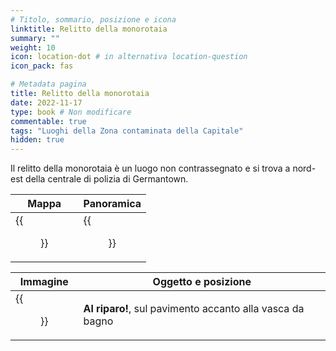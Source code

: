 ```yaml
---
# Titolo, sommario, posizione e icona
linktitle: Relitto della monorotaia
summary: ""
weight: 10
icon: location-dot # in alternativa location-question
icon_pack: fas

# Metadata pagina
title: Relitto della monorotaia
date: 2022-11-17
type: book # Non modificare
commentable: true
tags: "Luoghi della Zona contaminata della Capitale"
hidden: true
---
```




Il relitto della monorotaia è un luogo non contrassegnato e si trova a nord-est della centrale di polizia di Germantown.

| Mappa                                    | Panoramica                               |
| ---------------------------------------- | ---------------------------------------- |
| {{<figure src="MonorailCrashLoc.webp">}} | {{<figure src="MonorailWreckage.webp">}} |

| Immagine                                                        | Oggetto e posizione                                       |
| --------------------------------------------------------------- | --------------------------------------------------------- |
| {{<figure src="Duck_and_Cover!_monorail_train_wreckage.webp">}} | **Al riparo!**, sul pavimento accanto alla vasca da bagno |

